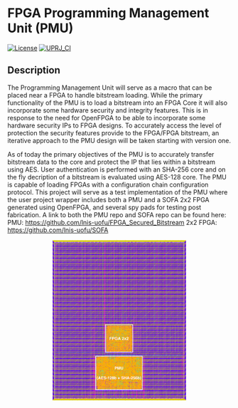 # FPGA Programming Management Unit (PMU)

[![License](https://img.shields.io/badge/License-Apache%202.0-blue.svg)](https://opensource.org/licenses/Apache-2.0)
[![UPRJ_CI](https://github.com/AllenDBoston/caravel_PMU/actions/workflows/user_project_ci.yml/badge.svg)](https://github.com/AllenDBoston/caravel_PMU/actions/workflows/user_project_ci.yml)

## Description

The Programming Management Unit will serve as a macro that can be placed near a FPGA to handle bitstream loading.
While the primary functionality of the PMU is to load a bitstream into an FPGA Core it will also incorporate some hardware security and integrity features.
This is in response to the need for OpenFPGA to be able to incorporate some hardware security IPs to FPGA designs.
To accurately access the level of protection the security features provide to the FPGA/FPGA bitstream, an iterative approach to the PMU design will be taken starting with version one.

As of today the primary objectives of the PMU is to accurately transfer bitstream data to the core and protect the IP that lies within a bitstream using AES. User authentication is performed with an SHA-256 core and on the fly decription of a bitstream is evaluated using AES-128 core. The PMU is capable of loading FPGAs with a configuration chain configuration protocol. This project will serve as a test implementation of the PMU where the user project wrapper includes both a PMU and a SOFA 2x2 FPGA generated using OpenFPGA, and several spy pads for testing post fabrication. A link to both the PMU repo and SOFA repo can be found here: PMU: https://github.com/lnis-uofu/FPGA_Secured_Bitstream 2x2 FPGA: https://github.com/lnis-uofu/SOFA 

<p align="center">
  <img src="docs/images/Caravel_PMU_FPGA.png" width=60%>
</p>
